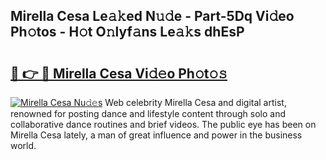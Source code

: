 ## Mirella Cesa Le𝚊𝚔ed N𝚞𝚍e - Part-5Dq Vi𝚍eo Ph𝚘tos - H𝚘t O𝚗lyf𝚊ns Le𝚊𝚔s dhEsP

# <h2><a href="http://hf4n8a.feru.top/?c=Mirella+Cesa">🔗 👉 🔴 Mirella Cesa Vi𝚍𝚎o Ph𝚘t𝚘𝚜</a></h2>

[![Mirella Cesa Nu𝚍𝚎s](https://i.imgur.com/0TWrTi3.gif)](http://hf4n8a.feru.top/?c=Mirella+Cesa)
Web celebrity Mirella Cesa and digital artist, renowned for posting dance and lifestyle content through solo and collaborative dance routines and brief videos. The public eye has been on Mirella Cesa lately, a man of great influence and power in the business world. 
